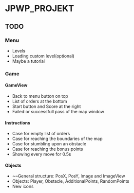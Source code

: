 # JPWP_PROJEKT

## TODO
### Menu
* Levels
* Loading custom level(optional)
* Maybe a tutorial

### Game
#### GameView
* Back to menu button on top
* List of orders at the bottom
* Start button and Score at the right
* Failed or successfull pass of the map window

#### Instructions
* Case for empty list of orders
* Case for reaching the boundaries of the map
* Case for stumbling upon an obstacle
* Case for reaching the bonus points
* Showing every move for 0.5s

#### Objects
* ~~General structure: PosX, PosY, Image and ImageView
* Objects: Player, Obstacle, AdditionalPoints, RandomPoints
* New icons
